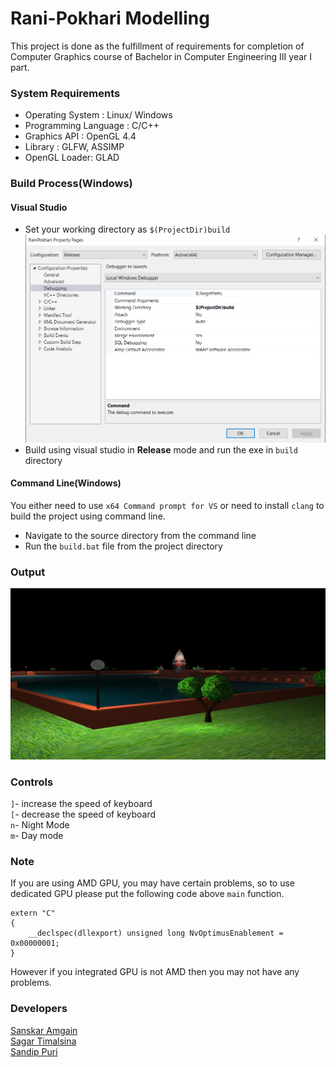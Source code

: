 # Rani-Pokhari Modelling
This project is done as the fulfillment of requirements for completion of Computer Graphics course of Bachelor in Computer Engineering III year I part.

### System Requirements
-  Operating System : Linux/ Windows
-  Programming Language : C/C++
-  Graphics API : OpenGL 4.4
-  Library : GLFW, ASSIMP
-  OpenGL Loader: GLAD

### Build Process(Windows)

#### Visual Studio
- Set your working directory as ```$(ProjectDir)build``` 
![vs](screenshots/vs_config.png)
- Build using visual studio in **Release** mode and run the exe in ```build``` directory

#### Command Line(Windows)
You either need to use ```x64 Command prompt for VS``` or need to install ```clang``` to build the project using command line.
- Navigate to the source directory from the command line 
- Run the ```build.bat``` file from the project directory


### Output
![vs](screenshots/ranipokhari-side.png)

### Controls
```]```- increase the speed of keyboard  
```[```- decrease the speed of keyboard  
```n```- Night Mode  
```m```- Day mode

### Note
If you are using AMD GPU, you may have certain problems, so to use dedicated GPU please put the following code above ```main``` function.
```
extern "C"
{
	__declspec(dllexport) unsigned long NvOptimusEnablement = 0x00000001;
}
```
However if you integrated GPU is not AMD then you may not have any problems.


### Developers
[Sanskar Amgain](https://github.com/Imsanskar)  
[Sagar Timalsina](https://github.com/sgr45)  
[Sandip Puri](https://github.com/Sandippuri)  
